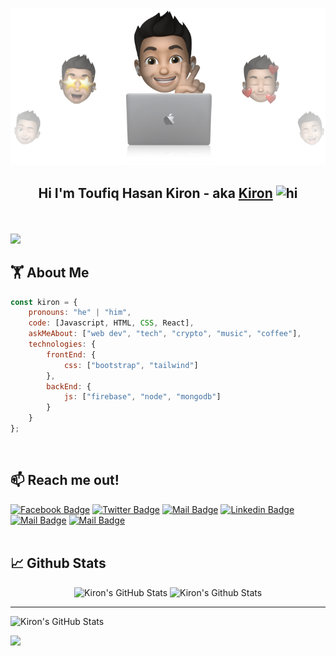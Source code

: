 <p align="center">
  <img src="https://github.com/kiron0/kiron0/blob/main/cover-kiron.png" />
</p>

## <p align="center">Hi I'm Toufiq Hasan Kiron - aka <a href="https://toufiqhasankiron.me" target="_blank">Kiron</a>  <img src="https://user-images.githubusercontent.com/1303154/88677602-1635ba80-d120-11ea-84d8-d263ba5fc3c0.gif" width="28px" alt="hi"></p>
<br/>

<p align="left"> <img src="https://komarev.com/ghpvc/?username=kiron0&label=Kiron's%20Profile%20Views&style=flat"/> </p>

## 🏋 About Me

```javascript
const kiron = {
    pronouns: "he" | "him",
    code: [Javascript, HTML, CSS, React],
    askMeAbout: ["web dev", "tech", "crypto", "music", "coffee"],
    technologies: {
        frontEnd: {
            css: ["bootstrap", "tailwind"]
        },
        backEnd: {
            js: ["firebase", "node", "mongodb"]
        }        
    }
};
```
<br/>

##  📫 Reach me out!

[![Facebook Badge](https://img.shields.io/badge/-@toufiqhasankiron-1ca0f1?style=flat&labelColor=1ca0f1&logo=facebook&logoColor=white&link=https://facebook.com/toufiqhasankiron)](https://facebook.com/toufiqhasankiron) [![Twitter Badge](https://img.shields.io/badge/-@ToufiqHasan0-1ca0f1?style=flat&labelColor=1ca0f1&logo=twitter&logoColor=white&link=https://twitter.com/ToufiqHasan0)](https://twitter.com/ToufiqHasan0) [![Mail Badge](https://img.shields.io/badge/-Toufiq_Hasan_Kiron-e74c3c?style=flat&labelColor=e74c3c&logo=youtube&logoColor=white)](https://www.youtube.com/channel/UCS_vQ5IzXERnAfxVQ-998Pw) [![Linkedin Badge](https://img.shields.io/badge/-Toufiq_Hasan_Kiron-0e76a8?style=flat&labelColor=0e76a8&logo=linkedin&logoColor=white)](https://www.linkedin.com/in/Toufiq-Hasan-Kiron/) [![Mail Badge](https://img.shields.io/badge/-@toufiq_hasan_kiron-e84393?style=flat&labelColor=e84393&logo=instagram&logoColor=white)](https://instagram.com/toufiq_hasan_kiron) [![Mail Badge](https://img.shields.io/badge/-Toufiq_Hasan_Kiron-c0392b?style=flat&labelColor=c0392b&logo=gmail&logoColor=white)](mailto:toufiqhasankiron@yahoo.com)
<br/><br/>

## 📈 Github Stats

<div align="center">
    <img alt="Kiron's GitHub Stats" src="https://github-readme-stats.vercel.app/api?username=kiron0&show_icons=true&include_all_commits=true&count_private=true&theme=react&hide_border=true&bg_color=0D1117&title_color=0078D4&icon_color=0078D4" height="200"/>
    <img alt="Kiron's Github Stats" src="http://github-readme-streak-stats.herokuapp.com?user=kiron0&theme=github-dark&hide_border=true&date_format=M%20j%5B%2C%20Y%5D&dates=FFFFFF&sideLabels=0078D4&currStreakLabel=0078D4&stroke=0078D4&ring=0078D4" />
  </div>

  <hr/>

  <div>
    <img alt="Kiron's GitHub Stats" src="https://activity-graph.herokuapp.com/graph?username=kiron0&custom_title=Toufiq%20Hasan%20Kiron's%20Contribution%20Graph&bg_color=0D1117&color=0078D4&line=FFFFFF&point=0078D4&hide_border=true" />
  <div>
</div>
  
  ![](https://i.imgur.com/IuzIC2j.png)
